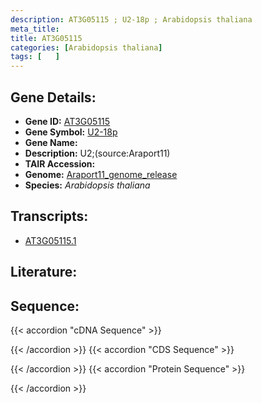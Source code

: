 ```yaml
---
description: AT3G05115 ; U2-18p ; Arabidopsis thaliana
meta_title:
title: AT3G05115
categories: [Arabidopsis thaliana]
tags: [   ]
---
```


## Gene Details:
- **Gene ID:** [AT3G05115](https://www.arabidopsis.org/locus?name=AT3G05115)
- **Gene Symbol:** <u>U2-18p</u>
- **Gene Name:** 
- **Description:**   U2;(source:Araport11)
- **TAIR Accession:** 
- **Genome:** [Araport11_genome_release](https://www.arabidopsis.org/download/list?dir=Genes%2FAraport11_genome_release)
- **Species:** *Arabidopsis thaliana*

## Transcripts:
   -  [AT3G05115.1](https://www.arabidopsis.org/gene?name=AT3G05115.1)
## Literature:
## Sequence:
{{< accordion "cDNA Sequence" >}}

{{< /accordion >}}
{{< accordion "CDS Sequence" >}}

{{< /accordion >}}
{{< accordion "Protein Sequence" >}}

{{< /accordion >}}
